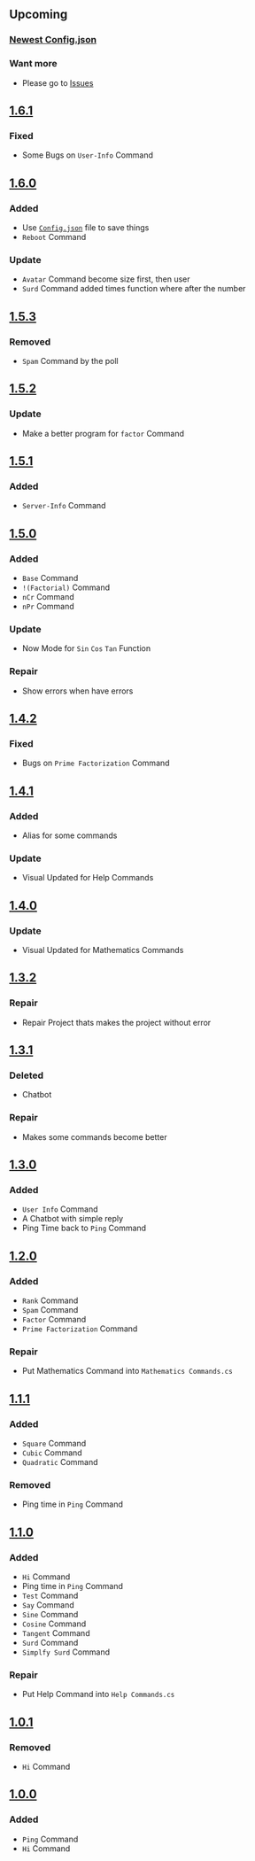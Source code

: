 ## Upcoming

### [Newest Config.json]

### Want more
- Please go to [Issues]

## [1.6.1]
### Fixed
- Some Bugs on `User-Info` Command

## [1.6.0]
### Added
- Use [`Config.json`] file to save things
- `Reboot` Command

### Update
- `Avatar` Command become size first, then user
- `Surd` Command added times function where after the number

## [1.5.3]
### Removed
- `Spam` Command by the poll

## [1.5.2]
### Update
- Make a better program for `factor` Command

## [1.5.1]
### Added
- `Server-Info` Command

## [1.5.0]
### Added
- `Base` Command
- `!(Factorial)` Command
- `nCr` Command
- `nPr` Command

### Update
- Now Mode for `Sin` `Cos` `Tan` Function

### Repair
- Show errors when have errors

## [1.4.2]
### Fixed
- Bugs on `Prime Factorization` Command

## [1.4.1]
### Added
- Alias for some commands

### Update
- Visual Updated for Help Commands

## [1.4.0]
### Update
- Visual Updated for Mathematics Commands

## [1.3.2]
### Repair
- Repair Project thats makes the project without error

## [1.3.1]
### Deleted
- Chatbot

### Repair
- Makes some commands become better

## [1.3.0]
### Added
- `User Info` Command
- A Chatbot with simple reply
- Ping Time back to `Ping` Command

## [1.2.0]
### Added
- `Rank` Command
- `Spam` Command
- `Factor` Command
- `Prime Factorization` Command

### Repair
- Put Mathematics Command into `Mathematics Commands.cs`

## [1.1.1]
### Added
- `Square` Command
- `Cubic` Command
- `Quadratic` Command

### Removed
- Ping time in `Ping` Command

## [1.1.0]
### Added
- `Hi` Command
- Ping time in `Ping` Command
- `Test` Command
- `Say` Command
- `Sine` Command
- `Cosine` Command
- `Tangent` Command
- `Surd` Command
- `Simplfy Surd` Command

### Repair
- Put Help Command into `Help Commands.cs`

## [1.0.1]
### Removed
- `Hi` Command

## [1.0.0]
### Added
- `Ping` Command
- `Hi` Command

[Issues]: https://github.com/Stupid-Benz/Stupid-Benz-Bot/issues/new
[Newest Config.json]: https://github.com/Stupid-Benz/Stupid-Benz-Bot/tree/master/Stupid%20Benz%20Bot%201.6.1/bin/config.json
[`Config.json`]: https://github.com/Stupid-Benz/Stupid-Benz-Bot/tree/master/Stupid%20Benz%20Bot%201.6.0/bin/config.json
[1.6.1]: https://github.com/Stupid-Benz/Stupid-Benz-Bot/tree/master/Stupid%20Benz%20Bot%201.6.1
[1.6.0]: https://github.com/Stupid-Benz/Stupid-Benz-Bot/tree/master/Stupid%20Benz%20Bot%201.6.0
[1.5.3]: https://github.com/Stupid-Benz/Stupid-Benz-Bot/tree/master/Stupid%20Benz%20Bot%201.5.3
[1.5.2]: https://github.com/Stupid-Benz/Stupid-Benz-Bot/tree/master/Stupid%20Benz%20Bot%201.5.2
[1.5.1]: https://github.com/Stupid-Benz/Stupid-Benz-Bot/tree/master/Stupid%20Benz%20Bot%201.5.1
[1.5.0]: https://github.com/Stupid-Benz/Stupid-Benz-Bot/tree/master/Stupid%20Benz%20Bot%201.5.0
[1.4.2]: https://github.com/Stupid-Benz/Stupid-Benz-Bot/tree/master/Stupid%20Benz%20Bot%201.4.2
[1.4.1]: https://github.com/Stupid-Benz/Stupid-Benz-Bot/tree/master/Stupid%20Benz%20Bot%201.4.1
[1.4.0]: https://github.com/Stupid-Benz/Stupid-Benz-Bot/tree/master/Stupid%20Benz%20Bot%201.4.0
[1.3.2]: https://github.com/Stupid-Benz/Stupid-Benz-Bot/tree/master/Stupid%20Benz%20Bot%201.3.2
[1.3.1]: https://github.com/Stupid-Benz/Stupid-Benz-Bot/tree/master/Stupid%20Benz%20Bot%201.3.1
[1.3.0]: https://github.com/Stupid-Benz/Stupid-Benz-Bot/tree/master/Stupid%20Benz%20Bot%201.3.0
[1.2.0]: https://github.com/Stupid-Benz/Stupid-Benz-Bot/tree/master/Stupid%20Benz%20Bot%201.2.0
[1.1.1]: https://github.com/Stupid-Benz/Stupid-Benz-Bot/tree/master/Stupid%20Benz%20Bot%201.1.1
[1.1.0]: https://github.com/Stupid-Benz/Stupid-Benz-Bot/tree/master/Stupid%20Benz%20Bot%201.1.0
[1.0.1]: https://github.com/Stupid-Benz/Stupid-Benz-Bot/tree/master/Stupid%20Benz%20Bot%201.0.1
[1.0.0]: https://github.com/Stupid-Benz/Stupid-Benz-Bot/tree/master/Stupid%20Benz%20Bot%201.0.0
